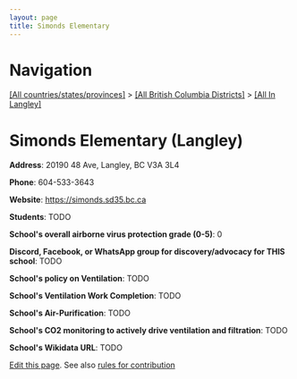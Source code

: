 ```yaml
---
layout: page
title: Simonds Elementary
---
```

# Navigation

[[All countries/states/provinces]](../../..) > [[All British Columbia Districts]](../..) > [[All In Langley]](..)

# Simonds Elementary (Langley)

**Address**: 20190 48 Ave, Langley, BC V3A 3L4

**Phone**: 604-533-3643

**Website**: <https://simonds.sd35.bc.ca>

**Students**: TODO

**School's overall airborne virus protection grade (0-5)**: 0

**Discord, Facebook, or WhatsApp group for discovery/advocacy for THIS school**: TODO

**School's policy on Ventilation**: TODO

**School's Ventilation Work Completion**: TODO

**School's Air-Purification**: TODO

**School's CO2 monitoring to actively drive ventilation and filtration**: TODO

**School's Wikidata URL**: TODO


[Edit this page](https://github.com/ventilate-schools/BC/edit/main/./Langley/Simonds_Elementary.md). See also [rules for contribution](../../../contribution-rules/)